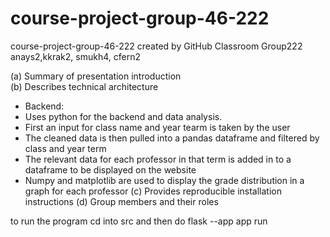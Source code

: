# course-project-group-46-222
course-project-group-46-222 created by GitHub Classroom
Group222
anays2,kkrak2, smukh4, cfern2


(a) Summary of presentation introduction  
(b) Describes technical architecture 
  - Backend:
  - Uses python for the backend and data analysis.
  - First an input for class name and year tearm is taken by the user
  - The cleaned data is then pulled into a pandas dataframe and filtered by class and year term
  - The relevant data for each professor in that term is added in to a dataframe to be displayed on the website
  - Numpy and matplotlib are used to display the grade distribution in a graph for each professor
(c) Provides reproducible installation instructions 
(d) Group members and their roles

to run the program cd into src and then do flask --app app run
